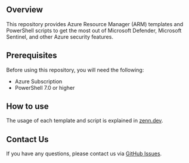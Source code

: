 ## Overview
This repository provides Azure Resource Manager (ARM) templates and PowerShell scripts to get the most out of Microsoft Defender, Microsoft Sentinel, and other Azure security features. 

## Prerequisites
Before using this repository, you will need the following:

- Azure Subscription
- PowerShell 7.0 or higher

## How to use
The usage of each template and script is explained in [zenn.dev](https://zenn.dev/sugar3kg).


## Contact Us
If you have any questions, please contact us via [GitHub Issues](https://github.com/katsato-ms/Microsoft/issues).
